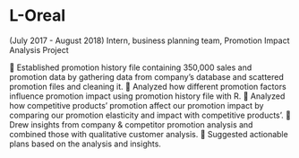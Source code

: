 # L-Oreal
(July 2017 - August 2018) Intern, business planning team, Promotion Impact Analysis Project

	Established promotion history file containing 350,000 sales and promotion data by gathering data from company’s database and scattered promotion files and cleaning it. 
	Analyzed how different promotion factors influence promotion impact using promotion history file with R.
	Analyzed how competitive products’ promotion affect our promotion impact by comparing our promotion elasticity and impact with competitive products’.
	Drew insights from company & competitor promotion analysis and combined those with qualitative customer analysis.
	Suggested actionable plans based on the analysis and insights. 

